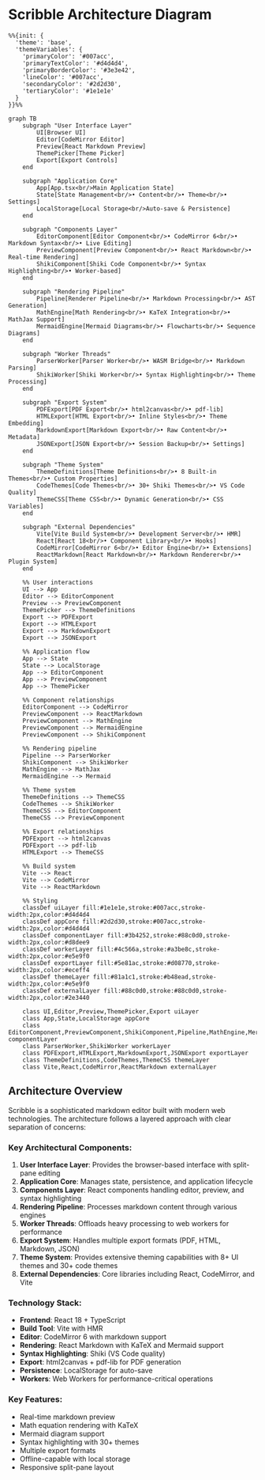 # Scribble Architecture Diagram

```mermaid
%%{init: {
  'theme': 'base',
  'themeVariables': {
    'primaryColor': '#007acc',
    'primaryTextColor': '#d4d4d4',
    'primaryBorderColor': '#3e3e42',
    'lineColor': '#007acc',
    'secondaryColor': '#2d2d30',
    'tertiaryColor': '#1e1e1e'
  }
}}%%

graph TB
    subgraph "User Interface Layer"
        UI[Browser UI]
        Editor[CodeMirror Editor]
        Preview[React Markdown Preview]
        ThemePicker[Theme Picker]
        Export[Export Controls]
    end

    subgraph "Application Core"
        App[App.tsx<br/>Main Application State]
        State[State Management<br/>• Content<br/>• Theme<br/>• Settings]
        LocalStorage[Local Storage<br/>Auto-save & Persistence]
    end

    subgraph "Components Layer"
        EditorComponent[Editor Component<br/>• CodeMirror 6<br/>• Markdown Syntax<br/>• Live Editing]
        PreviewComponent[Preview Component<br/>• React Markdown<br/>• Real-time Rendering]
        ShikiComponent[Shiki Code Component<br/>• Syntax Highlighting<br/>• Worker-based]
    end

    subgraph "Rendering Pipeline"
        Pipeline[Renderer Pipeline<br/>• Markdown Processing<br/>• AST Generation]
        MathEngine[Math Rendering<br/>• KaTeX Integration<br/>• MathJax Support]
        MermaidEngine[Mermaid Diagrams<br/>• Flowcharts<br/>• Sequence Diagrams]
    end

    subgraph "Worker Threads"
        ParserWorker[Parser Worker<br/>• WASM Bridge<br/>• Markdown Parsing]
        ShikiWorker[Shiki Worker<br/>• Syntax Highlighting<br/>• Theme Processing]
    end

    subgraph "Export System"
        PDFExport[PDF Export<br/>• html2canvas<br/>• pdf-lib]
        HTMLExport[HTML Export<br/>• Inline Styles<br/>• Theme Embedding]
        MarkdownExport[Markdown Export<br/>• Raw Content<br/>• Metadata]
        JSONExport[JSON Export<br/>• Session Backup<br/>• Settings]
    end

    subgraph "Theme System"
        ThemeDefinitions[Theme Definitions<br/>• 8 Built-in Themes<br/>• Custom Properties]
        CodeThemes[Code Themes<br/>• 30+ Shiki Themes<br/>• VS Code Quality]
        ThemeCSS[Theme CSS<br/>• Dynamic Generation<br/>• CSS Variables]
    end

    subgraph "External Dependencies"
        Vite[Vite Build System<br/>• Development Server<br/>• HMR]
        React[React 18<br/>• Component Library<br/>• Hooks]
        CodeMirror[CodeMirror 6<br/>• Editor Engine<br/>• Extensions]
        ReactMarkdown[React Markdown<br/>• Markdown Renderer<br/>• Plugin System]
    end

    %% User interactions
    UI --> App
    Editor --> EditorComponent
    Preview --> PreviewComponent
    ThemePicker --> ThemeDefinitions
    Export --> PDFExport
    Export --> HTMLExport
    Export --> MarkdownExport
    Export --> JSONExport

    %% Application flow
    App --> State
    State --> LocalStorage
    App --> EditorComponent
    App --> PreviewComponent
    App --> ThemePicker

    %% Component relationships
    EditorComponent --> CodeMirror
    PreviewComponent --> ReactMarkdown
    PreviewComponent --> MathEngine
    PreviewComponent --> MermaidEngine
    PreviewComponent --> ShikiComponent

    %% Rendering pipeline
    Pipeline --> ParserWorker
    ShikiComponent --> ShikiWorker
    MathEngine --> MathJax
    MermaidEngine --> Mermaid

    %% Theme system
    ThemeDefinitions --> ThemeCSS
    CodeThemes --> ShikiWorker
    ThemeCSS --> EditorComponent
    ThemeCSS --> PreviewComponent

    %% Export relationships
    PDFExport --> html2canvas
    PDFExport --> pdf-lib
    HTMLExport --> ThemeCSS

    %% Build system
    Vite --> React
    Vite --> CodeMirror
    Vite --> ReactMarkdown

    %% Styling
    classDef uiLayer fill:#1e1e1e,stroke:#007acc,stroke-width:2px,color:#d4d4d4
    classDef appCore fill:#2d2d30,stroke:#007acc,stroke-width:2px,color:#d4d4d4
    classDef componentLayer fill:#3b4252,stroke:#88c0d0,stroke-width:2px,color:#d8dee9
    classDef workerLayer fill:#4c566a,stroke:#a3be8c,stroke-width:2px,color:#e5e9f0
    classDef exportLayer fill:#5e81ac,stroke:#d08770,stroke-width:2px,color:#eceff4
    classDef themeLayer fill:#81a1c1,stroke:#b48ead,stroke-width:2px,color:#e5e9f0
    classDef externalLayer fill:#88c0d0,stroke:#88c0d0,stroke-width:2px,color:#2e3440

    class UI,Editor,Preview,ThemePicker,Export uiLayer
    class App,State,LocalStorage appCore
    class EditorComponent,PreviewComponent,ShikiComponent,Pipeline,MathEngine,MermaidEngine componentLayer
    class ParserWorker,ShikiWorker workerLayer
    class PDFExport,HTMLExport,MarkdownExport,JSONExport exportLayer
    class ThemeDefinitions,CodeThemes,ThemeCSS themeLayer
    class Vite,React,CodeMirror,ReactMarkdown externalLayer
```

## Architecture Overview

Scribble is a sophisticated markdown editor built with modern web technologies. The architecture follows a layered approach with clear separation of concerns:

### Key Architectural Components:

1. **User Interface Layer**: Provides the browser-based interface with split-pane editing
2. **Application Core**: Manages state, persistence, and application lifecycle
3. **Components Layer**: React components handling editor, preview, and syntax highlighting
4. **Rendering Pipeline**: Processes markdown content through various engines
5. **Worker Threads**: Offloads heavy processing to web workers for performance
6. **Export System**: Handles multiple export formats (PDF, HTML, Markdown, JSON)
7. **Theme System**: Provides extensive theming capabilities with 8+ UI themes and 30+ code themes
8. **External Dependencies**: Core libraries including React, CodeMirror, and Vite

### Technology Stack:
- **Frontend**: React 18 + TypeScript
- **Build Tool**: Vite with HMR
- **Editor**: CodeMirror 6 with markdown support
- **Rendering**: React Markdown with KaTeX and Mermaid support
- **Syntax Highlighting**: Shiki (VS Code quality)
- **Export**: html2canvas + pdf-lib for PDF generation
- **Persistence**: LocalStorage for auto-save
- **Workers**: Web Workers for performance-critical operations

### Key Features:
- Real-time markdown preview
- Math equation rendering with KaTeX
- Mermaid diagram support
- Syntax highlighting with 30+ themes
- Multiple export formats
- Offline-capable with local storage
- Responsive split-pane layout
